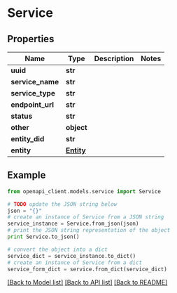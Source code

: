 # Service

## Properties

| Name             | Type                    | Description | Notes |
| ---------------- | ----------------------- | ----------- | ----- |
| **uuid**         | **str**                 |             |
| **service_name** | **str**                 |             |
| **service_type** | **str**                 |             |
| **endpoint_url** | **str**                 |             |
| **status**       | **str**                 |             |
| **other**        | **object**              |             |
| **entity_did**   | **str**                 |             |
| **entity**       | [**Entity**](Entity.md) |             |

## Example

```python
from openapi_client.models.service import Service

# TODO update the JSON string below
json = "{}"
# create an instance of Service from a JSON string
service_instance = Service.from_json(json)
# print the JSON string representation of the object
print Service.to_json()

# convert the object into a dict
service_dict = service_instance.to_dict()
# create an instance of Service from a dict
service_form_dict = service.from_dict(service_dict)
```

[[Back to Model list]](../README.md#documentation-for-models) [[Back to API list]](../README.md#documentation-for-api-endpoints) [[Back to README]](../README.md)
